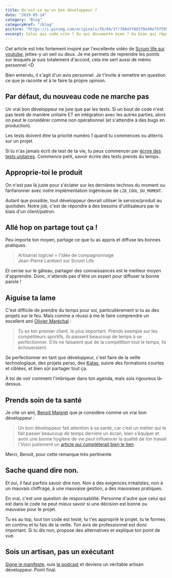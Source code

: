 ```yaml
---
title: Qu'est-ce qu'un bon développeur ?
date: "2019-05-14"
category: "Blog"
categoryHref: "/blog"
picture: "https://i.pinimg.com/originals/76/04/3f/76043f0d370e49e75f59509b7bbaf548.jpg"
excerpt: Celui qui code vite ? Ou qui documente bien ? Ou bien qui répare en premier les bugs ? Rien à voir avec tout cela, voici les savoir-faire d'un vrai bon développeur.
---
```


Cet article est très fortement inspiré par l'excellente vidéo de [Scrum life sur youtube](https://www.youtube.com/watch?v=RW0-QIJttBM), jettes-y un oeil ou deux. Je me permets de reprendre les points sur lesquels je suis totalement d'accord, cela me sert aussi de mémo personnel =D

Bien entendu, il s'agit d'un avis personnel. Je t'invite à remettre en question ce que je raconte et à te faire ta propre opinion.

## Par défaut, du nouveau code ne marche pas

Un vrai bon développeur ne jure que par les tests. Si un bout de code n'est pas testé de manière unitaire ET en intégration avec les autres parties, alors on peut le considérer comme non opérationnel (et s'attendre à des bugs en production).

Les tests doivent être ta priorité numéro 1 quand tu commences ou atterris sur un projet.

Si tu n'as jamais écrit de test de ta vie, tu peux commencer par [écrire des tests unitaires](https://medium.com/javascript-scene/what-every-unit-test-needs-f6cd34d9836d). Commence petit, savoir écrire des tests prends du temps.

## Approprie-toi le produit

On n'est pas là juste pour s'éclater sur les dernières technos du moment ou fanfaronner avec notre implémentation ingénieuse de `LIB_COOL_DU_MOMENT`.

Autant que possible, tout développeur devrait utiliser le service/produit au quotidien. Notre job, c'est de répondre à des besoins d'utilisateurs par le biais d'un client/patron.

## Allé hop on partage tout ça !

Peu importe ton moyen, partage ce que tu as appris et diffuse les bonnes pratiques.

> Artisanat logiciel = l'idée de compagnonnage <br>Jean-Pierre Lambert sur Scrum Life

Et cerise sur le gâteau, partager des connaissances est le meilleur moyen d'apprendre. Donc, n'attends pas d'être un expert pour diffuser la bonne parole !

## Aiguise ta lame

C'est difficile de prendre du temps pour soi, particulièrement si tu as des projets sur le feu. Mais comme a réussi à me le faire comprendre un excellent ami [Olivier Maréchal](https://www.linkedin.com/in/olivier-mar%C3%A9chal-76b41b3b/) :

> Tu es ton premier client, le plus important. Prends exemple sur les compétiteurs sportifs, ils passent beaucoup de temps à se perfectionner. S’ils ne faisaient que de la compétition tout le temps, ils échoueraient.

Se perfectionner en tant que développeur, c'est faire de la veille technologique, des projets perso, des [Katas](https://www.codewars.com/), suivre des formations courtes et ciblées, et bien sûr partager tout ça.

À toi de voir comment l'imbriquer dans ton agenda, mais sois rigoureux là-dessus.

## Prends soin de ta santé

Je cite un ami, [Benoit Maigret](https://www.linkedin.com/in/benoitmaigret/) que je considère comme un vrai bon développeur :

> Un bon développeur fait attention à sa santé, car c’est un métier qui te fait passer beaucoup de temps derrière un écran, bien s’équiper et avoir une bonne hygiène de vie peut influencer la qualité de ton travail ! Voici justement un [article qui compléterait bien le tien](https://medium.com/captain-contrat-tech/un-d%C3%A9veloppeur-efficace-est-un-d%C3%A9veloppeur-en-bonne-sant%C3%A9-1f0eedb837ee).

Merci, Benoit, pour cette remarque très pertinente.

## Sache quand dire non.

Et oui, il faut parfois savoir dire non. Non à des exigences irréalistes, non à un mauvais chiffrage, à une mauvaise gestion, a des mauvaises pratiques.

En vrai, c'est une question de responsabilité. Personne d'autre que celui qui est dans le code ne peut mieux savoir si une décision est bonne ou mauvaise pour le projet.

Tu es au top, tout ton code est testé, tu t'es approprié le projet, tu te formes en continu et tu fais de la veille. Ton avis de professionnel est donc important. Si tu dis non, propose des alternatives et explique ton point de vue.

## Sois un artisan, pas un exécutant

[Signe le manifeste](http://manifesto.softwarecraftsmanship.org/#/fr-fr), suis [le podcast](http://artisandeveloppeur.fr/podcast/) et deviens un véritable artisan développeur. Point final.

